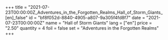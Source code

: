 +++
title = "2021-07-23T00:00:00Z_Adventures_in_the_Forgotten_Realms_Hall_of_Storm_Giants_[en]_false"
id = "bf8f052d-8840-4905-a807-9a305f4fd8f7"
date = "2021-07-23T00:00:00Z"
name = "Hall of Storm Giants"
lang = ["en"]
price = "2.50"
quantity = 4
foil = false
set = "Adventures in the Forgotten Realms"
+++
